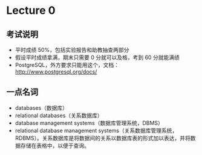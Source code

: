 
Lecture 0
=========


考试说明
----


* 平时成绩 50%，包括实验报告和助教抽查两部分
* 假设平时成绩拿满，期末只需要 0 分就可以及格，考到 60 分就能满绩
* PostgreSQL，外方要求只能用这个，文档：http://www.postgresql.org/docs/


一点名词
----


* databases（数据库）
* relational databases（关系数据库）
* database management systems（数据库管理系统，DBMS）
* relational database management systems（关系数据库管理系统，RDBMS）。关系数据库是将数据间的关系以数据库表的形式加以表达，并将数据存储在表格中，以便于查询。


